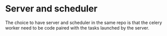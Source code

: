 # Server and scheduler

The choice to have server and scheduler in the same repo is that the celery worker need to be code paired with the tasks launched by the server.

